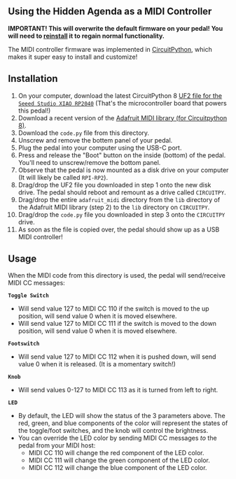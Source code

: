 ## Using the Hidden Agenda as a MIDI Controller
**IMPORTANT! This will overwrite the default firmware on your pedal! You will need to [reinstall](TODO) it to regain normal functionality.**

The MIDI controller firmware was implemented in [CircuitPython](https://www.circuitpython.org), which makes it super easy to install and customize!

## Installation
1. On your computer, download the latest CircuitPython 8 [UF2 file for the `Seeed Studio XIAO RP2040`](https://circuitpython.org/board/seeeduino_xiao_rp2040/) (That's the microcontroller board that powers this pedal!)
2. Download a recent version of the [Adafruit MIDI library (for Circuitpython 8)](https://github.com/adafruit/Adafruit_CircuitPython_MIDI/releases/download/1.4.16/adafruit-circuitpython-midi-8.x-mpy-1.4.16.zip).
3. Download the `code.py` file from this directory.
4. Unscrew and remove the bottem panel of your pedal.
5. Plug the pedal into your computer using the USB-C port.
6. Press and release the "Boot" button on the inside (bottom) of the pedal. You'll need to unscrew/remove the bottom panel.
7. Observe that the pedal is now mounted as a disk drive on your computer (It will likely be called `RPI-RP2`).
8. Drag/drop the UF2 file you downloaded in step 1 onto the new disk drive. The pedal should reboot and remount as a drive called `CIRCUITPY`.
9. Drag/drop the entire `adafruit_midi` directory from the `lib` directory of the Adafruit MIDI library (step 2) to the `lib` directory on `CIRCUITPY`.
10. Drag/drop the `code.py` file you downloaded in step 3 onto the `CIRCUITPY` drive.
11. As soon as the file is copied over, the pedal should show up as a USB MIDI controller!

## Usage
When the MIDI code from this directory is used, the pedal will send/receive MIDI CC messages:

**`Toggle Switch`**
- Will send value 127 to MIDI CC 110 if the switch is moved to the up position, will send value 0 when it is moved elsewhere.
- Will send value 127 to MIDI CC 111 if the switch is moved to the down position, will send value 0 when it is moved elsewhere.

**`Footswitch`**
- Will send value 127 to MIDI CC 112 when it is pushed down, will send value 0 when it is released. (It is a momentary switch!)

**`Knob`**
- Will send values 0-127 to MIDI CC 113 as it is turned from left to right.

**`LED`**
- By default, the LED will show the status of the 3 parameters above. The red, green, and blue components of the color will represent the states of the toggle/foot switches, and the knob will control the brightness.
- You can override the LED color by sending MIDI CC messages _to_ the pedal from your MIDI host:
  - MIDI CC 110 will change the red component of the LED color.
  - MIDI CC 111 will change the green component of the LED color.
  - MIDI CC 112 will change the blue component of the LED color.
